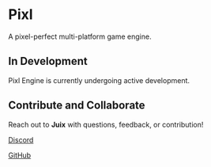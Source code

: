 # Pixl
A pixel-perfect multi-platform game engine.

## In Development
Pixl Engine is currently undergoing active development.

## Contribute and Collaborate
Reach out to **Juix** with questions, feedback, or contribution!


[Discord](https://discord.com/users/@juix)


[GitHub](https://github.com/Juiix)